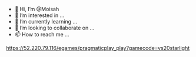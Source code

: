 - 👋 Hi, I’m @Moisah
- 👀 I’m interested in ...
- 🌱 I’m currently learning ...
- 💞️ I’m looking to collaborate on ...
- 📫 How to reach me ...

<!---
Moisah/Moisah is a ✨ special ✨ repository because its `README.md` (this file) appears on your GitHub profile.
You can click the Preview link to take a look at your changes.
--->
https://52.220.79.116/egames/pragmaticplay_play?gamecode=vs20starlight
